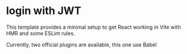 # login with JWT
This template provides a minimal setup to get React working in Vite with HMR and some ESLint rules.

Currently, two official plugins are available, this one use Babel
